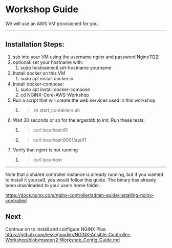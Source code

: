 # Workshop Guide

We will use an AWS VM provisioned for you. 

---

## Installation Steps:

  1. ssh into your VM using the username nginx and password Nginx1122!
  2. optional: set your hostname with: 
     1. sudo hostnamectl set-hostname yourname 
  3. Install docker on this VM
     1. sudo apt install docker.io
  4. Install docker-compose: 
     1. sudo apt install docker-compose
     2. cd NGINX-Core-AWS-Workshop
  5. Run a script that will create the web services used in this workshop 
     1. >sh start_containers.sh
  6. Wait 30 seconds or so for the ergastdb to init. Run these tests:
     1. >curl localhost:81
     2. >curl localhost:8001/api/f1
  7. Verify that nginx is not running
     1. >curl localhost

---

Note that a shared controller instance is already running, but if you wanted to install it yourself, you would follow this guide. The binary has already been downloaded to your users home folder.

<https://docs.nginx.com/nginx-controller/admin-guide/installing-nginx-controller/>

## Next

Contnue on to install and configure NGINX Plus:
<https://github.com/jessegoodier/NGINX-Ansible-Controller-Workshop/blob/master/2-Workshop_Config_Guide.md>
